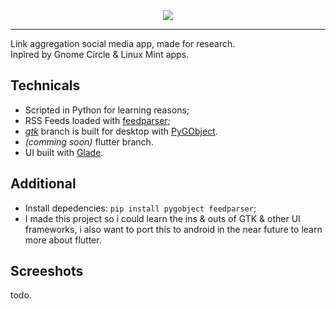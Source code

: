 <div align="center">
  <img align="center" src="https://github.com/user-attachments/assets/ecd79ed6-311e-45e7-abbb-a16822ec4f68"></img>
  <hr>
  <div align="left">
    <a>Link aggregation social media app, made for research.</a>
    <br>
    <a>Inpired by Gnome Circle & Linux Mint apps.</a>
    <br>
    <h2>Technicals</h2>
    <ul>
      <li>Scripted in Python for learning reasons;</li>
      <li>RSS Feeds loaded with <a href="https://pypi.org/project/feedparser/">feedparser</a>;</li>
      <li><i><a href="https://github.com/ahopness/Juno/tree/gtk">gtk</a></i> branch is built for desktop with <a href="https://pygobject.gnome.org/">PyGObject</a>.</li>
      <li><i>(comming soon)</i> flutter branch.</li>
      <li>UI built with <a href="https://glade.gnome.org/">Glade</a>.</li>
    </ul>
  <h2>Additional</h2>
  <ul>
    <li>Install depedencies: <code>pip install pygobject feedparser</code>;</li>
    <li>I made this project so i could learn the ins & outs of GTK & other UI frameworks, i also want to port this to android in the near future to learn more about flutter.</li>
  </ul>
  <h2>Screeshots</h2>
  <p>todo.</p>
  </div>
</div>
